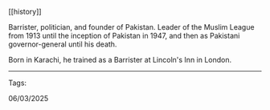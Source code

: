 [[history]]

Barrister, politician, and founder of Pakistan. Leader of the Muslim League from 1913 until the inception of Pakistan in 1947, and then as Pakistani governor-general until his death.

Born in Karachi, he trained as a Barrister at Lincoln's Inn in London.

---

Tags:

06/03/2025
